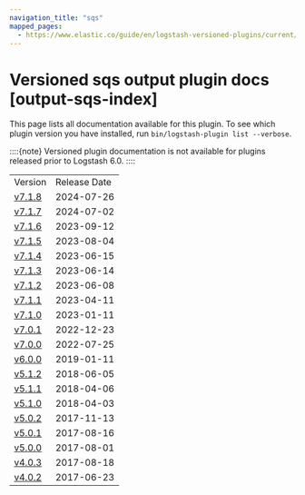 ```yaml
---
navigation_title: "sqs"
mapped_pages:
  - https://www.elastic.co/guide/en/logstash-versioned-plugins/current/output-sqs-index.html
---
```


# Versioned sqs output plugin docs [output-sqs-index]


This page lists all documentation available for this plugin.  To see which plugin version you have installed, run `bin/logstash-plugin list --verbose`.

::::{note}
Versioned plugin documentation is not available for plugins released prior to Logstash 6.0.
::::


|     |     |
| --- | --- |
| Version | Release Date |
| [v7.1.8](v7-1-8-plugins-outputs-sqs.md) | 2024-07-26 |
| [v7.1.7](v7-1-7-plugins-outputs-sqs.md) | 2024-07-02 |
| [v7.1.6](v7-1-6-plugins-outputs-sqs.md) | 2023-09-12 |
| [v7.1.5](v7-1-5-plugins-outputs-sqs.md) | 2023-08-04 |
| [v7.1.4](v7-1-4-plugins-outputs-sqs.md) | 2023-06-15 |
| [v7.1.3](v7-1-3-plugins-outputs-sqs.md) | 2023-06-14 |
| [v7.1.2](v7-1-2-plugins-outputs-sqs.md) | 2023-06-08 |
| [v7.1.1](v7-1-1-plugins-outputs-sqs.md) | 2023-04-11 |
| [v7.1.0](v7-1-0-plugins-outputs-sqs.md) | 2023-01-11 |
| [v7.0.1](v7-0-1-plugins-outputs-sqs.md) | 2022-12-23 |
| [v7.0.0](v7-0-0-plugins-outputs-sqs.md) | 2022-07-25 |
| [v6.0.0](v6-0-0-plugins-outputs-sqs.md) | 2019-01-11 |
| [v5.1.2](v5-1-2-plugins-outputs-sqs.md) | 2018-06-05 |
| [v5.1.1](v5-1-1-plugins-outputs-sqs.md) | 2018-04-06 |
| [v5.1.0](v5-1-0-plugins-outputs-sqs.md) | 2018-04-03 |
| [v5.0.2](v5-0-2-plugins-outputs-sqs.md) | 2017-11-13 |
| [v5.0.1](v5-0-1-plugins-outputs-sqs.md) | 2017-08-16 |
| [v5.0.0](v5-0-0-plugins-outputs-sqs.md) | 2017-08-01 |
| [v4.0.3](v4-0-3-plugins-outputs-sqs.md) | 2017-08-18 |
| [v4.0.2](v4-0-2-plugins-outputs-sqs.md) | 2017-06-23 |





















